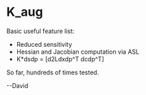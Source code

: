 # K\_aug

Basic useful feature list:

 * Reduced sensitivity
 * Hessian and Jacobian computation via ASL
 * K*dsdp = [d2Ldxdp^T dcdp^T]
 


So far, hundreds of times tested.

--David
